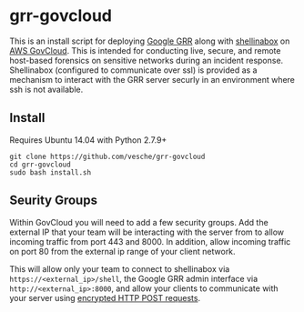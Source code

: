 # grr-govcloud
This is an install script for deploying [Google GRR](https://github.com/google/grr) along with [shellinabox](https://github.com/shellinabox/shellinabox) on [AWS GovCloud](https://aws.amazon.com/govcloud-us/). This is intended for conducting live, secure, and remote host-based forensics on sensitive networks during an incident response. Shellinabox (configured to communicate over ssl) is provided as a mechanism to interact with the GRR server securly in an environment where ssh is not available.

## Install
Requires Ubuntu 14.04 with Python 2.7.9+

```
git clone https://github.com/vesche/grr-govcloud
cd grr-govcloud
sudo bash install.sh
```

## Seurity Groups
Within GovCloud you will need to add a few security groups. Add the external IP that your team will be interacting with the server from to allow incoming traffic from port 443 and 8000. In addition, allow incoming traffic on port 80 from the external ip range of your client network.  

This will allow only your team to connect to shellinabox via `https://<external_ip>/shell`, the Google GRR admin interface via `http://<external_ip>:8000`, and allow your clients to communicate with your server using [encrypted HTTP POST requests](https://github.com/google/grr-doc/blob/master/implementation.adoc#client-communication-and-encryption).
